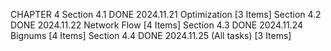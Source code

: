 CHAPTER 4
Section 4.1	DONE	2024.11.21	Optimization [3 Items]
Section 4.2	DONE	2024.11.22	Network Flow [4 Items]
Section 4.3	DONE	2024.11.24	Bignums [4 Items]
Section 4.4	DONE	2024.11.25	(All tasks) [3 Items]
